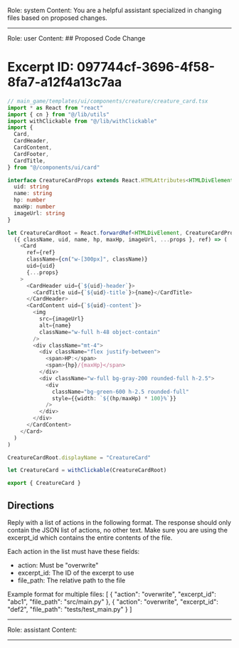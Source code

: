 Role: system
Content: You are a helpful assistant specialized in changing files based on proposed changes.
__________________
Role: user
Content: ## Proposed Code Change
# Excerpt ID: 097744cf-3696-4f58-8fa7-a12f4a13c7aa
```typescript
// main_game/templates/ui/components/creature/creature_card.tsx
import * as React from "react"
import { cn } from "@/lib/utils"
import withClickable from "@/lib/withClickable"
import {
  Card,
  CardHeader,
  CardContent,
  CardFooter,
  CardTitle,
} from "@/components/ui/card"

interface CreatureCardProps extends React.HTMLAttributes<HTMLDivElement> {
  uid: string
  name: string
  hp: number
  maxHp: number
  imageUrl: string
}

let CreatureCardRoot = React.forwardRef<HTMLDivElement, CreatureCardProps>(
  ({ className, uid, name, hp, maxHp, imageUrl, ...props }, ref) => (
    <Card 
      ref={ref} 
      className={cn("w-[300px]", className)} 
      uid={uid}
      {...props}
    >
      <CardHeader uid={`${uid}-header`}>
        <CardTitle uid={`${uid}-title`}>{name}</CardTitle>
      </CardHeader>
      <CardContent uid={`${uid}-content`}>
        <img 
          src={imageUrl}
          alt={name}
          className="w-full h-48 object-contain"
        />
        <div className="mt-4">
          <div className="flex justify-between">
            <span>HP:</span>
            <span>{hp}/{maxHp}</span>
          </div>
          <div className="w-full bg-gray-200 rounded-full h-2.5">
            <div 
              className="bg-green-600 h-2.5 rounded-full" 
              style={{width: `${(hp/maxHp) * 100}%`}}
            />
          </div>
        </div>
      </CardContent>
    </Card>
  )
)

CreatureCardRoot.displayName = "CreatureCard"

let CreatureCard = withClickable(CreatureCardRoot)

export { CreatureCard }
```

## Directions
Reply with a list of actions in the following format. The response should only contain the JSON list of actions, no other text.
Make sure you are using the excerpt_id which contains the entire contents of the file.

Each action in the list must have these fields:
- action: Must be "overwrite"
- excerpt_id: The ID of the excerpt to use
- file_path: The relative path to the file

Example format for multiple files:
[
    {
        "action": "overwrite",
        "excerpt_id": "abc1",
        "file_path": "src/main.py"
    },
    {
        "action": "overwrite",
        "excerpt_id": "def2",
        "file_path": "tests/test_main.py"
    }
]
__________________
Role: assistant
Content: 
__________________
